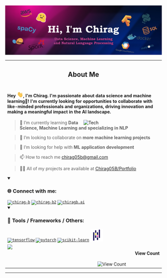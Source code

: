 [![Chirag B Has a lot of ideas.](https://github.com/Chirag05B/Chirag05B/blob/main/assets/Linkedin%20banner.jpg)](https://www.linkedin.com/in/chirag05b)

<!---
As a recent B.Tech graduate, I am eager to launch my career in the exciting field of Machine Learning and AI. With a strong foundation in mathematics, computer programming, and data-driven problem-solving, I am well-prepared to excel in this dynamic and rapidly evolving field.

My hands-on experience with programming languages like Python and SQL and industry-level tools such as TensorFlow, Hugging Face, and AWS, along with certifications and personal projects in Machine Learning and Natural Language Processing (NLP), demonstrate my commitment to staying current with industry trends and continuously improving my technical skills.

I have had the privilege of working on a variety of NLP projects, including sentiment analysis, text summarization, and chatbot development. These projects have allowed me to apply my knowledge of NLP techniques to real-world problems, further honing my skills in text preprocessing, model development, and evaluation. I am excited to leverage my academic background and technical aptitude to make a meaningful impact in a professional setting where I can contribute to cutting-edge Machine Learning and NLP projects.
-->
<!---
| <a href="https://github.com/Chirag05B"><img align="center" src="https://github-readme-stats.vercel.app/api?username=chirag05b&show_icons=true&include_all_commits=true&theme=radical&hide_border=true" alt="Chirag's github stats" /></a> | <a href="https://github.com/Chirag05B"><img align="center" src="https://github-readme-stats.vercel.app/api/top-langs/?username=chirag05b&layout=donut&theme=radical&hide_border=true" /></a> |
| ------------- | ------------- |
-->
<table><th><h2 align="center">About Me</h2></th>
<tr><td>
  <h4>Hey <a href=#><img src = "https://github.com/Chirag05B/Chirag05B/blob/main/assets/wave.gif" width = 20px></a>, I'm Chirag. I'm passionate about data science and machine learning🤖! I'm currently looking for opportunities to collaborate with like-minded professionals and organizations, driving innovation and making a meaningful impact in the AI landscape.</h4>

<a href=#><img src="https://64.media.tumblr.com/d6abc3e2c483a29be495ce6e08c28540/tumblr_mkqtnpDYGH1rnwo2vo1_500.gif" alt="Tech" align="right" width="50%"></a>

> 🔭 I’m currently learning **Data Science, Machine Learning and specializing in NLP**

> 👥 I’m looking to collaborate on **more machine learning projects**

> 🤔 I’m looking for help with **ML application development**

> 📫 How to reach me chirag05b@gmail.com

> 👨‍💻 All of my projects are available at [Chirag05B/Portfolio](https://github.com/Chirag05B/Portfolio)

<details open><summary><h3 align="left">🌐 Connect with me:</h3></summary>
<code><a href="https://www.linkedin.com/in/chirag05b/" target="_blank"><img src="https://raw.githubusercontent.com/rahuldkjain/github-profile-readme-generator/master/src/images/icons/Social/linked-in-alt.svg" alt="chirag-b" height="30" width="40" /></a></code>
<code><a href="https://www.hackerrank.com/Chirag05_B" target="blank"><img src="https://raw.githubusercontent.com/rahuldkjain/github-profile-readme-generator/master/src/images/icons/Social/hackerrank.svg" alt="chirag-b2" height="30" width="40" /></a></code>
<code><a href="https://instagram.com/chiragb.ai" target="blank"><img src="https://raw.githubusercontent.com/rahuldkjain/github-profile-readme-generator/master/src/images/icons/Social/instagram.svg" alt="chiragb.ai" height="30" width="40" /></a></code>
</details>
<details open><summary><h3 align="left">🔨 Tools / Frameworks / Others:</h3></summary>
<code><a href="https://www.tensorflow.org" target="_blank" rel="noreferrer"><img src="https://www.vectorlogo.zone/logos/tensorflow/tensorflow-icon.svg" alt="tensorflow" width="40" height="40"/></a></code>
<code><a href="https://pytorch.org/" target="_blank"><img src="https://www.vectorlogo.zone/logos/pytorch/pytorch-icon.svg" alt="pytorch" height="40" width="40" /></a></code>
<code><a href="https://scikit-learn.org/" target="blank"><img src="https://upload.wikimedia.org/wikipedia/commons/0/05/Scikit_learn_logo_small.svg" alt="scikit-learn" height="40" width="40" /></a></code>
<code><a href="https://pandas.pydata.org/" target="blank"><img src="https://raw.githubusercontent.com/devicons/devicon/2ae2a900d2f041da66e950e4d48052658d850630/icons/pandas/pandas-original.svg" alt="pandas" height="40" width="40" /></a></code>
</details>
  </td>
  </tr>
  <tr>
    <td>
      <a href=#><img src="https://i.pinimg.com/originals/fe/84/4c/fe844cbda6fa537f1f2bfe47551f6de3.gif" align="left" width="100"></a>
      <h4 align="right">View Count</h4>
     <a href=#><img src="https://profile-counter.glitch.me/chirag05b/count.svg" alt="View Count" width="200" align="right"></a>
    </td>
  </tr>
  <table>     
<hr>
